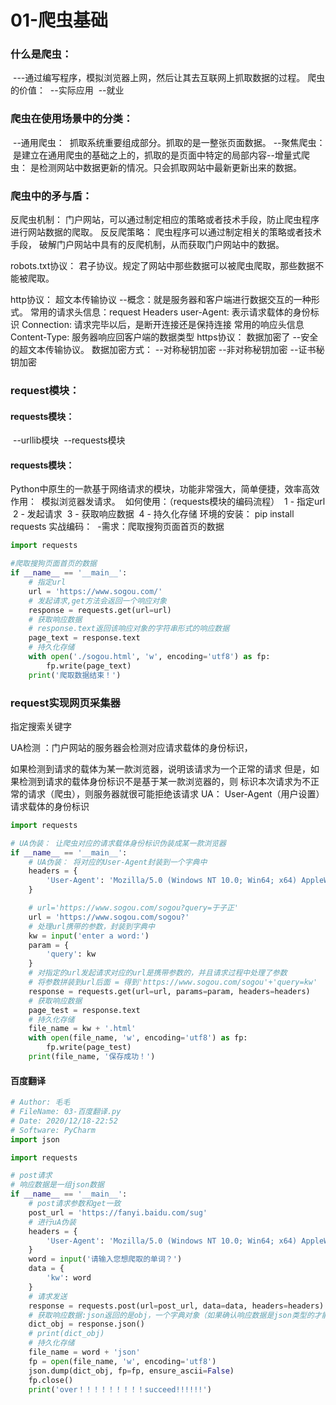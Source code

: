 # 01-爬虫基础

### 什么是爬虫：

​    ---通过编写程序，模拟浏览器上网，然后让其去互联网上抓取数据的过程。
​    爬虫的价值：
​        --实际应用
​        --就业

### 爬虫在使用场景中的分类：

​    --通用爬虫：
​        抓取系统重要组成部分。抓取的是一整张页面数据。
​    --聚焦爬虫：
​        是建立在通用爬虫的基础之上的，抓取的是页面中特定的局部内容
​    --增量式爬虫：
​        是检测网站中数据更新的情况。只会抓取网站中最新更新出来的数据。

### 爬虫中的矛与盾：

反爬虫机制：
    门户网站，可以通过制定相应的策略或者技术手段，防止爬虫程序进行网站数据的爬取。
反反爬策略：
    爬虫程序可以通过制定相关的策略或者技术手段，
    破解门户网站中具有的反爬机制，从而获取门户网站中的数据。

robots.txt协议：
    君子协议。规定了网站中那些数据可以被爬虫爬取，那些数据不能被爬取。

http协议：     超文本传输协议
    --概念：就是服务器和客户端进行数据交互的一种形式。
常用的请求头信息：request Headers
    user-Agent: 表示请求载体的身份标识
    Connection: 请求完毕以后，是断开连接还是保持连接
常用的响应头信息
    Content-Type: 服务器响应回客户端的数据类型
https协议：        数据加密了
    --安全的超文本传输协议。
数据加密方式：
    --对称秘钥加密
    --非对称秘钥加密
    --证书秘钥加密

### request模块：

#### requests模块：

​    --urllib模块
​    --requests模块

#### requests模块：

​    Python中原生的一款基于网络请求的模块，功能非常强大，简单便捷，效率高效
​    作用：
​        模拟浏览器发请求。
​    如何使用：（requests模块的编码流程）
​        1 - 指定url
​        2 - 发起请求
​        3 - 获取响应数据
​        4 - 持久化存储
环境的安装：
​    pip install requests
实战编码：
​    -需求：爬取搜狗页面首页的数据

```python
import requests

#爬取搜狗页面首页的数据
if __name__ == '__main__':
	# 指定url
	url = 'https://www.sogou.com/'
    # 发起请求,get方法会返回一个响应对象
    response = requests.get(url=url)
    # 获取响应数据
    # response.text返回该响应对象的字符串形式的响应数据
    page_text = response.text
    # 持久化存储
    with open('./sogou.html', 'w', encoding='utf8') as fp:
        fp.write(page_text)
    print('爬取数据结束！')
```

### request实现网页采集器

指定搜索关键字

UA检测  ：门户网站的服务器会检测对应请求载体的身份标识，

如果检测到请求的载体为某一款浏览器，说明该请求为一个正常的请求
但是，如果检测到请求的载体身份标识不是基于某一款浏览器的，则
标识本次请求为不正常的请求（爬虫），则服务器就很可能拒绝该请求
    UA： User-Agent（用户设置）请求载体的身份标识

```python
import requests

# UA伪装： 让爬虫对应的请求载体身份标识伪装成某一款浏览器
if __name__ == '__main__':
    # UA伪装： 将对应的User-Agent封装到一个字典中
    headers = {
        'User-Agent': 'Mozilla/5.0 (Windows NT 10.0; Win64; x64) AppleWebKit/537.36 (KHTML, like Gecko) Chrome/86.0.4240.75 Safari/537.36'
    }

    # url='https://www.sogou.com/sogou?query=于子正'
    url = 'https://www.sogou.com/sogou?'
    # 处理url携带的参数，封装到字典中
    kw = input('enter a word:')
    param = {
        'query': kw
    }
    # 对指定的url发起请求对应的url是携带参数的，并且请求过程中处理了参数
    # 将参数拼装到url后面 = 得到'https://www.sogou.com/sogou'+'query=kw'
    response = requests.get(url=url, params=param, headers=headers)
    # 获取响应数据
    page_test = response.text
    # 持久化存储
    file_name = kw + '.html'
    with open(file_name, 'w', encoding='utf8') as fp:
        fp.write(page_test)
    print(file_name, '保存成功！')
```

#### 百度翻译

```python
# Author: 毛毛
# FileName: 03-百度翻译.py
# Date: 2020/12/18-22:52
# Software: PyCharm
import json

import requests

# post请求
# 响应数据是一组json数据
if __name__ == '__main__':
    # post请求参数和get一致
    post_url = 'https://fanyi.baidu.com/sug'
    # 进行uA伪装
    headers = {
        'User-Agent': 'Mozilla/5.0 (Windows NT 10.0; Win64; x64) AppleWebKit/537.36 (KHTML, like Gecko) Chrome/86.0.4240.75 Safari/537.36'
    }
    word = input('请输入您想爬取的单词？')
    data = {
        'kw': word
    }
    # 请求发送
    response = requests.post(url=post_url, data=data, headers=headers)
    # 获取响应数据:json返回的是obj，一个字典对象（如果确认响应数据是json类型的才能使用）
    dict_obj = response.json()
    # print(dict_obj)
    # 持久化存储
    file_name = word + 'json'
    fp = open(file_name, 'w', encoding='utf8')
    json.dump(dict_obj, fp=fp, ensure_ascii=False)
    fp.close()
    print('over！！！！！！！！！succeed!!!!!!')
```


